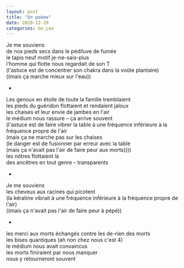 ```yaml
---
layout: post
title: "Un poème"
date: 2020-12-28
categories: Go_Leo
---
```


Je me souviens  
de nos pieds secs dans le pédiluve de fumée  
le tapis neuf motif je-ne-sais-plus  
l'homme qui flotte nous regardait de son T  
(l'astuce est de concentrer son chakra dans la voûte plantaire)  
((mais ça marche mieux sur l'eau))

*

Les genoux en étoile de toute la famille tremblaient  
les pieds du guéridon flottaient et rendaient jaloux  
les chaises et leur envie de jambes en l'air  
le médium nous rassure – ça arrive souvent  
(l'astuce est de faire vibrer la table à une fréquence inférieure à la  
fréquence propre de l'air  
(mais ça ne marche pas sur les chaises  
(le danger est de fusionner par erreur avec la table  
(mais ça n'avait pas l'air de faire peur aux morts))))  
les nôtres flottaient là  
des ancêtres en tout genre – transparents

*

Je me souviens  
les cheveux aux racines qui picotent  
(la kératine vibrait à une fréquence inférieure à la fréquence propre de  
l'air)  
((mais ça n'avait pas l'air de faire peur à pépé))

*

les merci aux morts échangés contre les de-rien des morts  
les bises quantiques (ah non chez nous c'est 4)  
le médium nous avait convaincus  
les morts finiraient par nous manquer  
nous y retourneront souvent
